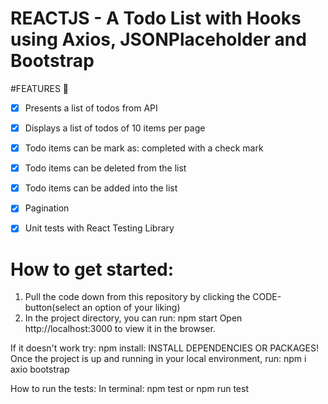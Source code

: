  # REACTJS - A Todo List with Hooks using Axios, JSONPlaceholder and Bootstrap

#FEATURES :dart:
* [X] Presents a list of todos from API
* [X] Displays a list of todos of 10 items per page
* [X] Todo items can be mark as: completed with a check mark
* [X] Todo items can be deleted from the list
* [X] Todo items can be added into the list
* [X] Pagination
* [X] Unit tests with React Testing Library


# How to get started:
1. Pull the code down from this repository by clicking the CODE-button(select an option of your liking)
2. In the project directory, you can run: npm start Open http://localhost:3000 to view it in the browser.

If it doesn't work try: npm install:
INSTALL DEPENDENCIES OR PACKAGES! Once the project is up and running in your local environment, run: npm i axio bootstrap

How to run the tests:
In terminal: npm test or npm run test






